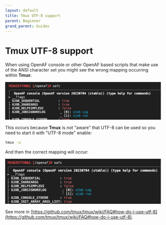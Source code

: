 ```yaml
---
layout: default
title: Tmux UTF-8 support
parent: Beginner
grand_parent: Guides
---
```


# Tmux UTF-8 support

When using OpenAF console or other OpenAF based scripts that make use of the ANSI character set you might see the wrong mapping occurring within **Tmux**:

![tmux_previous.png](tmux_previous.png)

This occurs because **Tmux** is not "aware" that UTF-8 can be used so you need to start it with "UTF-8 mode" enable:

```bash
tmux -u
```

And then the correct mapping will occur:

![tmux_next.png](tmux_next.png)

See more in [https://github.com/tmux/tmux/wiki/FAQ#how-do-i-use-utf-8](https://github.com/tmux/tmux/wiki/FAQ#how-do-i-use-utf-8).